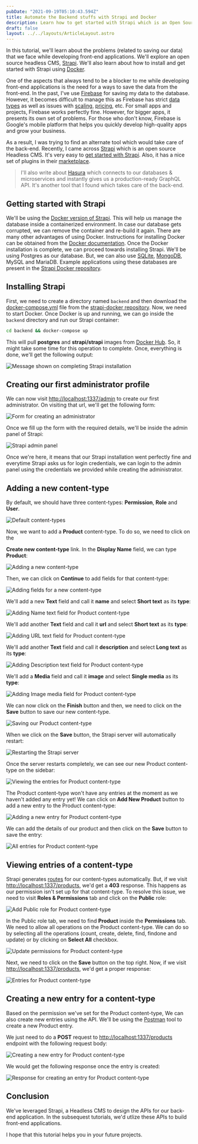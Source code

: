 ```yaml
---
pubDate: "2021-09-19T05:10:43.594Z"
title: Automate the Backend stuffs with Strapi and Docker
description: Learn how to get started with Strapi which is an Open Source Headless CMS using Docker.
draft: false
layout: ../../layouts/ArticleLayout.astro
---
```


In this tutorial, we'll learn about the problems (related to saving our data) that we face while developing front-end applications. We'll explore an open source headless CMS, [Strapi](https://strapi.io/). We'll also learn about how to install and get started with Strapi using [Docker](https://www.docker.com/).

One of the aspects that always tend to be a blocker to me while developing front-end applications is the need for a ways to save the data from the front-end. In the past, I've use [Firebase](https://firebase.google.com/) for saving my data to the database. However, it becomes difficult to manage this as Firebase has strict [data types](https://firebase.google.com/docs/firestore/manage-data/data-types) as well as issues with [scaling](https://itnext.io/lessons-from-a-long-week-with-firebase-b433ce8ee49e), [pricing](https://crisp.chat/blog/why-you-should-never-use-firebase-realtime-database/), etc. For small apps and projects, Firebase works perfectly fine. However, for bigger apps, it presents its own set of problems. For those who don't know, Firebase is Google's mobile platform that helps you quickly develop high-quality apps and grow your business.

As a result, I was trying to find an alternate tool which would take care of the back-end. Recently, I came across [Strapi](https://strapi.io/) which is an open source Headless CMS. It's very easy to [get started with Strapi](https://strapi.io/documentation/3.0.0-beta.x/getting-started/quick-start.html). Also, it has a nice set of plugins in their [marketplace](https://strapi.io/marketplace).

> I'll also write about [Hasura](https://hasura.io/) which connects to our databases & microservices and instantly gives us a production-ready GraphQL API. It's another tool that I found which takes care of the back-end.

## Getting started with Strapi

We'll be using the [Docker version of Strapi](https://github.com/strapi/strapi-docker). This will help us manage the database inside a containerized environment. In case our database gets corrupted, we can remove the container and re-build it again. There are many other advantages of using Docker. Instructions for installing Docker can be obtained from the [Docker documentation](https://docs.docker.com/v17.09/engine/installation/). Once the Docker installation is complete, we can proceed towards installing Strapi. We'll be using Postgres as our database. But, we can also use [SQLite](https://strapi.io/documentation/3.0.0-beta.x/guides/databases.html#sqlite-installation), [MongoDB](https://strapi.io/documentation/3.0.0-beta.x/guides/databases.html#mongodb-installation), MySQL and MariaDB. Example applications using these databases are present in the [Strapi Docker repository](https://github.com/strapi/strapi-docker/tree/master/examples).

## Installing Strapi

First, we need to create a directory named `backend` and then download the [docker-compose.yml](https://github.com/strapi/strapi-docker/blob/master/examples/postgresql/docker-compose.yml) file from the [strapi-docker repository](https://github.com/strapi/strapi-docker). Now, we need to start Docker. Once Docker is up and running, we can go inside the `backend` directory and run our Strapi container:

```bash
cd backend && docker-compose up
```

This will pull **postgres** and **strapi/strapi** images from [Docker Hub](https://hub.docker.com/). So, it might take some time for this operation to complete. Once, everything is done, we'll get the following output:

![Message shown on completing Strapi installation](/images/content/automate-backend-stuffs-with-strapi-and-docker/1.png)

## Creating our first administrator profile

We can now visit [http://localhost:1337/admin](http://localhost:1337/admin) to create our first administrator. On visiting that url, we'll get the following form:

![Form for creating an administrator](/images/content/automate-backend-stuffs-with-strapi-and-docker/2.png)

Once we fill up the form with the required details, we'll be inside the admin panel of Strapi:

![Strapi admin panel](/images/content/automate-backend-stuffs-with-strapi-and-docker/3.png)

Once we're here, it means that our Strapi installation went perfectly fine and everytime Strapi asks us for login credentials, we can login to the admin panel using the credentials we provided while creating the administrator.

## Adding a new content-type

By default, we should have three content-types: **Permission**, **Role** and **User**.

![Default content-types](/images/content/automate-backend-stuffs-with-strapi-and-docker/4.png)

Now, we want to add a **Product** content-type. To do so, we need to click on the

**Create new content-type** link. In the **Display Name** field, we can type **Product**:

![Adding a new content-type](/images/content/automate-backend-stuffs-with-strapi-and-docker/5.png)

Then, we can click on **Continue** to add fields for that content-type:

![Adding fields for a new content-type](/images/content/automate-backend-stuffs-with-strapi-and-docker/6.png)

We'll add a new **Text** field and call it **name** and select **Short text** as its **type**:

![Adding Name text field for Product content-type](/images/content/automate-backend-stuffs-with-strapi-and-docker/7.png)

We'll add another **Text** field and call it **url** and select **Short text** as its **type**:

![Adding URL text field for Product content-type](/images/content/automate-backend-stuffs-with-strapi-and-docker/8.png)

We'll add another **Text** field and call it **description** and select **Long text** as its **type**:

![Adding Description text field for Product content-type](/images/content/automate-backend-stuffs-with-strapi-and-docker/9.png)

We'll add a **Media** field and call it **image** and select **Single media** as its **type**:

![Adding Image media field for Product content-type](/images/content/automate-backend-stuffs-with-strapi-and-docker/10.png)

We can now click on the **Finish** button and then, we need to click on the **Save** button to save our new content-type.

![Saving our Product content-type](/images/content/automate-backend-stuffs-with-strapi-and-docker/11.png)

When we click on the **Save** button, the Strapi server will automatically restart:

![Restarting the Strapi server](/images/content/automate-backend-stuffs-with-strapi-and-docker/12.png)

Once the server restarts completely, we can see our new Product content-type on the sidebar:

![Viewing the entries for Product content-type](/images/content/automate-backend-stuffs-with-strapi-and-docker/13.png)

The Product content-type won't have any entries at the moment as we haven't added any entry yet! We can click on **Add New Product** button to add a new entry to the Product content-type:

![Adding a new entry for Product content-type](/images/content/automate-backend-stuffs-with-strapi-and-docker/14.png)

We can add the details of our product and then click on the **Save** button to save the entry:

![All entries for Product content-type](/images/content/automate-backend-stuffs-with-strapi-and-docker/15.png)

## Viewing entries of a content-type

Strapi generates [routes](https://strapi.io/documentation/3.0.0-beta.x/concepts/routing.html#concept) for our content-types automatically. But, if we visit [http://localhost:1337/products](http://localhost:1337/products), we'd get a **403** response. This happens as our permission isn't set up for that content-type. To resolve this issue, we need to visit **Roles & Permissions** tab and click on the **Public** role:

![Add Public role for Product content-type](/images/content/automate-backend-stuffs-with-strapi-and-docker/16.png)

In the Public role tab, we need to find **Product** inside the **Permissions** tab. We need to allow all operations on the Product content-type. We can do so by selecting all the operations (count, create, delete, find, findone and update) or by clicking on **Select All** checkbox.

![Update permissions for Product content-type](/images/content/automate-backend-stuffs-with-strapi-and-docker/17.png)

Next, we need to click on the **Save** button on the top right. Now, if we visit [http://localhost:1337/products](http://localhost:1337/products), we'd get a proper response:

![Entries for Product content-type](/images/content/automate-backend-stuffs-with-strapi-and-docker/18.png)

## Creating a new entry for a content-type

Based on the permission we've set for the Product content-type, We can also create new entries using the API. We'll be using the [Postman](https://www.getpostman.com/) tool to create a new Product entry.

We just need to do a **POST** request to [http://localhost:1337/products](http://localhost:1337/products) endpoint with the following request body:

![Creating a new entry for Product content-type](/images/content/automate-backend-stuffs-with-strapi-and-docker/19.png)

We would get the following response once the entry is created:

![Response for creating an entry for Product content-type](/images/content/automate-backend-stuffs-with-strapi-and-docker/20.png)

## Conclusion

We've leveraged Strapi, a Headless CMS to design the APIs for our back-end application. In the subsequest tutorials, we'd utlize these APIs to build front-end applications.

I hope that this tutorial helps you in your future projects.
